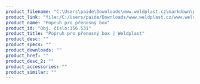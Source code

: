 ```yaml
---
product_filename: "C:\Users\paide\Downloads\www.weldplast.cz\markdown\popruh-pro-prenosny-box.md"
product_link: "file:/C:/Users/paide/Downloads/www.weldplast.cz/www.weldplast.cz/popruh-pro-prenosny-box"
product_name: "Popruh pro přenosný box"
product_id: "Obj. číslo:156.531"
product_title: "Popruh pro přenosný box | Weldplast"
product_desc: ""
product_specs: ""
product_downloads: ""
product_href: ""
product_desc_2: ""
product_accessories: ""
product_similar: ""
---
```

